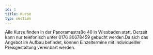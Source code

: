 ```yaml
---
id: 1
title: Kurse
typ: section
---
```

Alle Kurse finden in der Panoramastraße 40 in Wiesbaden statt. Derzeit kann nur telefonisch unter 0176 30678459 gebucht werden.Da sich das Angebot im Aufbau befindet, können Einzeltermine mit individuelller Preisgestaltung vereinbart werden. 
